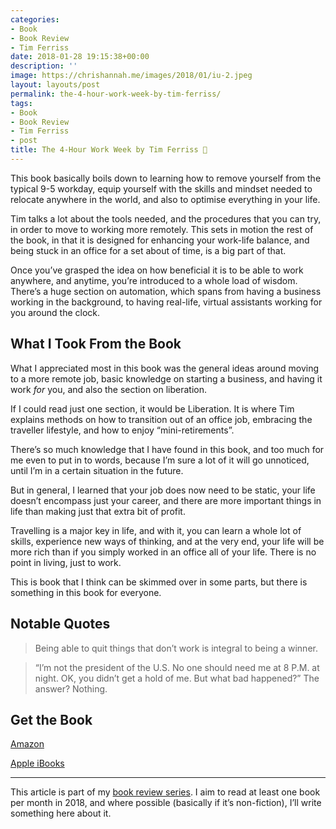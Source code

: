 ```yaml
---
categories:
- Book
- Book Review
- Tim Ferriss
date: 2018-01-28 19:15:38+00:00
description: ''
image: https://chrishannah.me/images/2018/01/iu-2.jpeg
layout: layouts/post
permalink: the-4-hour-work-week-by-tim-ferriss/
tags:
- Book
- Book Review
- Tim Ferriss
- post
title: The 4-Hour Work Week by Tim Ferriss 📖
---
```


<p>This book basically boils down to learning how to remove yourself from the typical 9-5 workday, equip yourself with the skills and mindset needed to relocate anywhere in the world, and also to optimise everything in your life.</p>
<p>Tim talks a lot about the tools needed, and the procedures that you can try, in order to move to working more remotely. This sets in motion the rest of the book, in that it is designed for enhancing your work-life balance, and being stuck in an office for a set about of time, is a big part of that.</p>
<p>Once you’ve grasped the idea on how beneficial it is to be able to work anywhere, and anytime, you’re introduced to a whole load of wisdom. There’s a huge section on automation, which spans from having a business working in the background, to having real-life, virtual assistants working for you around the clock.</p>
<h2>What I Took From the Book</h2>
<p>What I appreciated most in this book was the general ideas around moving to a more remote job, basic knowledge on starting a business, and having it work <em>for</em> you, and also the section on liberation.</p>
<p>If I could read just one section, it would be Liberation. It is where Tim explains methods on how to transition out of an office job, embracing the traveller lifestyle, and how to enjoy “mini-retirements”.</p>
<p>There’s so much knowledge that I have found in this book, and too much for me even to put in to words, because I’m sure a lot of it will go unnoticed, until I’m in a certain situation in the future.</p>
<p>But in general, I learned that your job does now need to be static, your life doesn’t encompass just your career, and there are more important things in life than making just that extra bit of profit.</p>
<p>Travelling is a major key in life, and with it, you can learn a whole lot of skills, experience new ways of thinking, and at the very end, your life will be more rich than if you simply worked in an office all of your life. There is no point in living, just to work.</p>
<p>This is book that I think can be skimmed over in some parts, but there is something in this book for everyone.</p>
<h2>Notable Quotes</h2>
<blockquote><p>Being able to quit things that don’t work is integral to being a winner.</p></blockquote>
<blockquote><p>“I’m not the president of the U.S. No one should need me at 8 P.M. at night. OK, you didn’t get a hold of me. But what bad happened?” The answer? Nothing.</p></blockquote>
<h2>Get the Book</h2>
<p><a href="https://www.amazon.co.uk/4-Hour-Work-Week-Escape-Anywhere-ebook/dp/B006X0M2TS/ref=tmm_kin_swatch_0?qid=1517164102&amp;sr=8-1&amp;tag=crypchrihann-21&amp;_encoding=UTF8">Amazon</a></p>
<p><a href="https://geo.itunes.apple.com/gb/book/the-4-hour-work-week/id450471764?mt=11&amp;at=1010l4Hj&amp;ct=MAC">Apple iBooks</a></p>
<hr />
<p>This article is part of my <a href="https://chrishannah.me/tag/book-review">book review series</a>. I aim to read at least one book per month in 2018, and where possible (basically if it’s non-fiction), I’ll write something here about it.</p>
